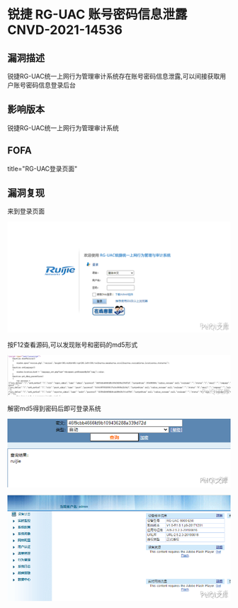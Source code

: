 # 锐捷 RG-UAC 账号密码信息泄露 CNVD-2021-14536

## 漏洞描述

锐捷RG-UAC统一上网行为管理审计系统存在账号密码信息泄露,可以间接获取用户账号密码信息登录后台

## 影响版本

<a-checkbox checked>锐捷RG-UAC统一上网行为管理审计系统</a-checkbox></br>

## FOFA

<a-checkbox checked>title="RG-UAC登录页面"</a-checkbox></br>

## 漏洞复现

来到登录页面



![img](../../../.vuepress/public/img/ruijie-1.png)



按F12查看源码,可以发现账号和密码的md5形式



![img](../../../.vuepress/public/img/ruijie-2.png)



解密md5得到密码后即可登录系统



![img](../../../.vuepress/public/img/ruijie-3.png)



![img](../../../.vuepress/public/img/ruijie-4.png)



## 